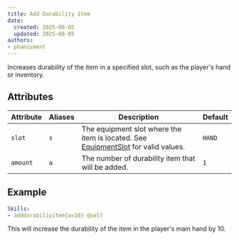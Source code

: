 ```yaml
---
title: Add Durability Item
date:
  created: 2025-08-05
  updated: 2025-08-05
authors:
- phanisment
---
```


Increases durability of the item in a specified slot, such as the player's hand or inventory.

## Attributes

| Attribute | Aliases | Description | Default |
|-----------|---------|-------------|---------|
| `slot`    | `s`     | The equipment slot where the item is located. See [EquipmentSlot](../../enum/equipment-slot.md) for valid values. | `HAND` |
| `amount`  | `a`     | The number of durability item that will be added. | `1` |

## Example

```yaml
Skills:
- adddurabiliyitem{a=10} @self
```

This will increase the durability of the item in the player's main hand by 10.